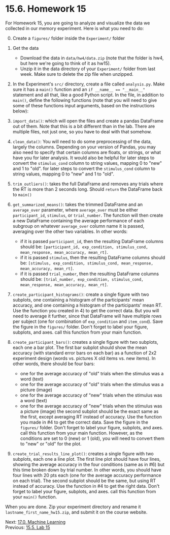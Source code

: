 # 15.6. Homework 15

For Homework 15, you are going to analyze and visualize the data we collected in our memory
experiment. Here is what you need to do:

0. Create a `figures/` folder inside the `Experiment/` folder
1. Get the data

   - Download the data in `data/hw4/data.zip` (note that the folder is hw4, but here we're going to think of it as hw15).
   - Unzip it in the data directory of your `Experiment/` folder from last week. Make sure to delete the zip file when unzipped.

2. In the Experiment's `src/` directory, create a file called `analysis.py`. Make sure it has a `main()` function and an
   `if __name__ == "__main__"` statement and all that, like a good Python script. In the file, in addition to `main()`,
   define
   the following functions (note that you will need to give some of these functions input arguments, based on the instructions below):
3. `import_data()`: which will open the files and create a pandas DataFrame out of them. Note that this is a bit
   different than in the lab. There are multiple files, not just one, so you have to deal with that somehow. 

4. `clean_data()`: You will need to do some preprocessing of the data, largely the columns. Depending on your version of
   Pandas, you may also need to specify that certain columns are floats, or strings, or what have you for later analysis.
   It would also be helpful for later steps to convert the `stimulus_cond` column to string values, mapping 0 to "new" and
   1 to "old".
   for later steps to convert the `stimulus_cond` column to string values, mapping 0 to "new" and 1 to "old".
4. `trim_outliers()`: takes the full DataFrame and removes any trials where the RT is more than 2 seconds long. Should `return` the DataFrame back to
   `main()`

5. `get_summarized_means()`: takes the trimmed DataFrame and an `average_over` parameter, where `average_over` must be
   either `participant_id`, `stimulus`, or `trial_number`. The function will then create a new DataFrame containing the
   average performance of each subgroup on whatever `average_over` column name it is passed, averaging over the other
   two variables. In other words:
   - if it is passed `participant_id`, then the resulting DataFrame columns should be:
     `[participant_id, exp_condition, stimulus_cond, mean_response, mean_accuracy, mean_rt]`.
   - if it is passed `stimulus`, then the resulting DataFrame columns should be:
     `[stimulus, exp_condition, stimulus_cond, mean_response, mean_accuracy, mean_rt]`.
   - if it is passed `trial_number`, then the resulting DataFrame columns should be:
     `[trial_number, exp_condition, stimulus_cond, mean_response, mean_accuracy, mean_rt]`.
6. `create_participant_histograms()`: create a single figure with two subplots, one containing a histogram of the
   participants' mean accuracy, and one containing a histogram of the participants' mean RT. Use the function you
   created in 4) to get the correct data. But you will need to average it further, since that DataFrame will have
   multiple rows per subject (one for combination of `exp_condition` and `item_cond`). Save the figure in the `figures/`
   folder. Don't forget to label your figure, subplots, and axes. call this function from your main function.
7. `create_participant_bars()`: creates a single figure with two subplots, each one a bar plot. The first bar subplot
   should show the mean accuracy (with standard error bars on each bar) as a function of 2x2 experiment design (words
   vs. pictures X old items vs. new items). In other words, there should be four bars:
   - one for the average accuracy of "old" trials when the stimulus was a word (text)
   - one for the average accuracy of "old" trials when the stimulus was a picture (image)
   - one for the average accuracy of "new" trials when the stimulus was a word (text)
   - one for the average accuracy of "new" trials when the stimulus was a picture (image)
     the second subplot should be the exact same as the first, except averaging RT instead of accuracy. Use the function you made in #4 to get the
     correct data. Save the figure in the `figures/` folder. Don't forget to label your figure, subplots, and axes. call this function from your main
     function. However, as the conditions are set to 0 (new) or 1 (old), you will need to convert them to "new" or "old" for the plot.
8. `create_trial_results_line_plot()`: creates a single figure with two subplots, each one a line plot. The first line plot
   should have four lines, showing the average accuracy in the four conditions (same as in #6) but this time broken down
   by trial number. In other words, you should have four lines with 20 pts each (one for the average accuracy
   performance on each trial). The second subplot should be the same, but using RT instead of accuracy. Use the function
   in #4 to get the right data. Don't forget to label your figure, subplots, and axes. call this function from your
   `main()` function.

When you are done. Zip your experiment directory and rename it `lastname_first_name_hw15.zip`, and submit it on the
course website.

Next: [17.0. Machine Learning](../CH17/17.0.%20Machine%20Learning.md)<br>
Previous: [15.5. Lab 15](15.5.%20Lab%2015.md)
